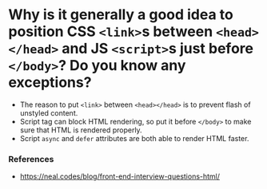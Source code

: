 # Why is it generally a good idea to position CSS `<link>`s between `<head></head>` and JS `<script>`s just before `</body>`? Do you know any exceptions?
 - The reason to put `<link>` between `<head></head>` is to prevent flash of unstyled content.
 - Script tag can block HTML rendering, so put it before `</body>` to make sure that HTML is rendered properly.
 - Script `async` and `defer` attributes are both able to render HTML faster.

### References
 - https://neal.codes/blog/front-end-interview-questions-html/
